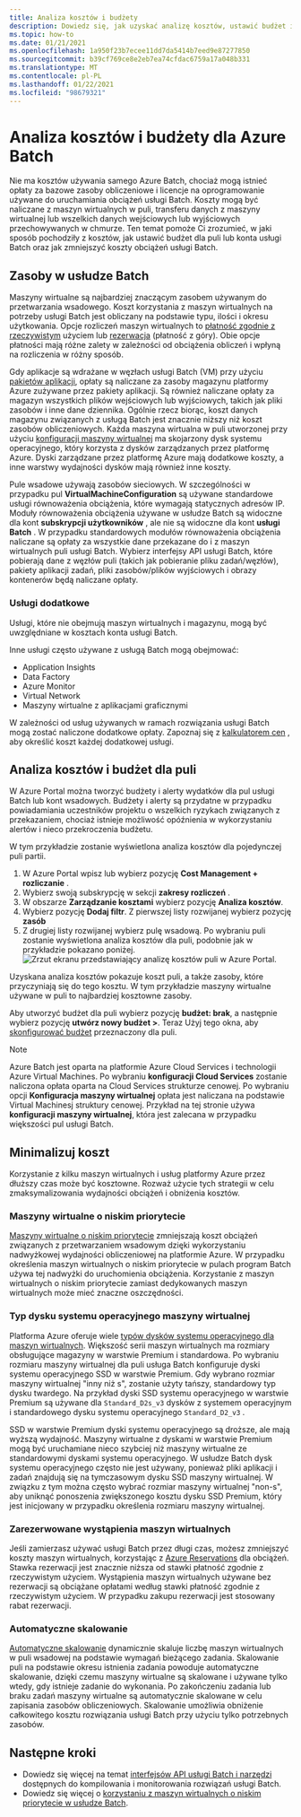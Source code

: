 ```yaml
---
title: Analiza kosztów i budżety
description: Dowiedz się, jak uzyskać analizę kosztów, ustawić budżet i obniżyć koszty związane z zasobami obliczeniowymi i licencjami na oprogramowanie używane do uruchamiania obciążeń usługi Batch.
ms.topic: how-to
ms.date: 01/21/2021
ms.openlocfilehash: 1a950f23b7ecee11dd7da5414b7eed9e87277850
ms.sourcegitcommit: b39cf769ce8e2eb7ea74cfdac6759a17a048b331
ms.translationtype: MT
ms.contentlocale: pl-PL
ms.lasthandoff: 01/22/2021
ms.locfileid: "98679321"
---
```

# <a name="cost-analysis-and-budgets-for-azure-batch"></a>Analiza kosztów i budżety dla Azure Batch

Nie ma kosztów używania samego Azure Batch, chociaż mogą istnieć opłaty za bazowe zasoby obliczeniowe i licencje na oprogramowanie używane do uruchamiania obciążeń usługi Batch. Koszty mogą być naliczane z maszyn wirtualnych w puli, transferu danych z maszyny wirtualnej lub wszelkich danych wejściowych lub wyjściowych przechowywanych w chmurze. Ten temat pomoże Ci zrozumieć, w jaki sposób pochodziły z kosztów, jak ustawić budżet dla puli lub konta usługi Batch oraz jak zmniejszyć koszty obciążeń usługi Batch.

## <a name="batch-resources"></a>Zasoby w usłudze Batch

Maszyny wirtualne są najbardziej znaczącym zasobem używanym do przetwarzania wsadowego. Koszt korzystania z maszyn wirtualnych na potrzeby usługi Batch jest obliczany na podstawie typu, ilości i okresu użytkowania. Opcje rozliczeń maszyn wirtualnych to [płatność zgodnie z rzeczywistym](https://azure.microsoft.com/offers/ms-azr-0003p/) użyciem lub [rezerwacja](../cost-management-billing/reservations/save-compute-costs-reservations.md) (płatność z góry). Obie opcje płatności mają różne zalety w zależności od obciążenia obliczeń i wpłyną na rozliczenia w różny sposób.

Gdy aplikacje są wdrażane w węzłach usługi Batch (VM) przy użyciu [pakietów aplikacji](batch-application-packages.md), opłaty są naliczane za zasoby magazynu platformy Azure zużywane przez pakiety aplikacji. Są również naliczane opłaty za magazyn wszystkich plików wejściowych lub wyjściowych, takich jak pliki zasobów i inne dane dziennika. Ogólnie rzecz biorąc, koszt danych magazynu związanych z usługą Batch jest znacznie niższy niż koszt zasobów obliczeniowych. Każda maszyna wirtualna w puli utworzonej przy użyciu [konfiguracji maszyny wirtualnej](nodes-and-pools.md#virtual-machine-configuration) ma skojarzony dysk systemu operacyjnego, który korzysta z dysków zarządzanych przez platformę Azure. Dyski zarządzane przez platformę Azure mają dodatkowe koszty, a inne warstwy wydajności dysków mają również inne koszty.

Pule wsadowe używają zasobów sieciowych. W szczególności w przypadku pul **VirtualMachineConfiguration** są używane standardowe usługi równoważenia obciążenia, które wymagają statycznych adresów IP. Moduły równoważenia obciążenia używane w usłudze Batch są widoczne dla kont **subskrypcji użytkowników** , ale nie są widoczne dla kont **usługi Batch** . W przypadku standardowych modułów równoważenia obciążenia naliczane są opłaty za wszystkie dane przekazane do i z maszyn wirtualnych puli usługi Batch. Wybierz interfejsy API usługi Batch, które pobierają dane z węzłów puli (takich jak pobieranie pliku zadań/węzłów), pakiety aplikacji zadań, pliki zasobów/plików wyjściowych i obrazy kontenerów będą naliczane opłaty.

### <a name="additional-services"></a>Usługi dodatkowe

Usługi, które nie obejmują maszyn wirtualnych i magazynu, mogą być uwzględniane w kosztach konta usługi Batch.

Inne usługi często używane z usługą Batch mogą obejmować:

- Application Insights
- Data Factory
- Azure Monitor
- Virtual Network
- Maszyny wirtualne z aplikacjami graficznymi

W zależności od usług używanych w ramach rozwiązania usługi Batch mogą zostać naliczone dodatkowe opłaty. Zapoznaj się z [kalkulatorem cen](https://azure.microsoft.com/pricing/calculator/) , aby określić koszt każdej dodatkowej usługi.

## <a name="cost-analysis-and-budget-for-a-pool"></a>Analiza kosztów i budżet dla puli

W Azure Portal można tworzyć budżety i alerty wydatków dla pul usługi Batch lub kont wsadowych. Budżety i alerty są przydatne w przypadku powiadamiania uczestników projektu o wszelkich ryzykach związanych z przekazaniem, chociaż istnieje możliwość opóźnienia w wykorzystaniu alertów i nieco przekroczenia budżetu.

W tym przykładzie zostanie wyświetlona analiza kosztów dla pojedynczej puli partii.

1. W Azure Portal wpisz lub wybierz pozycję **Cost Management + rozliczanie** .
1. Wybierz swoją subskrypcję w sekcji **zakresy rozliczeń** .
1. W obszarze **Zarządzanie kosztami** wybierz pozycję **Analiza kosztów**.
1. Wybierz pozycję **Dodaj filtr**. Z pierwszej listy rozwijanej wybierz pozycję **zasób**
1. Z drugiej listy rozwijanej wybierz pulę wsadową. Po wybraniu puli zostanie wyświetlona analiza kosztów dla puli, podobnie jak w przykładzie pokazano poniżej.
    ![Zrzut ekranu przedstawiający analizę kosztów puli w Azure Portal.](./media/batch-budget/pool-cost-analysis.png)

Uzyskana analiza kosztów pokazuje koszt puli, a także zasoby, które przyczyniają się do tego kosztu. W tym przykładzie maszyny wirtualne używane w puli to najbardziej kosztowne zasoby.

Aby utworzyć budżet dla puli wybierz pozycję **budżet: brak**, a następnie wybierz pozycję **utwórz nowy budżet >**. Teraz Użyj tego okna, aby [skonfigurować budżet](../cost-management-billing/costs/tutorial-acm-create-budgets.md) przeznaczony dla puli.

> [!NOTE]
> Azure Batch jest oparta na platformie Azure Cloud Services i technologii Azure Virtual Machines. Po wybraniu **konfiguracji Cloud Services** zostanie naliczona opłata oparta na Cloud Services strukturze cenowej. Po wybraniu opcji **Konfiguracja maszyny wirtualnej** opłata jest naliczana na podstawie Virtual Machinesj struktury cenowej. Przykład na tej stronie używa **konfiguracji maszyny wirtualnej**, która jest zalecana w przypadku większości pul usługi Batch.

## <a name="minimize-cost"></a>Minimalizuj koszt

Korzystanie z kilku maszyn wirtualnych i usług platformy Azure przez dłuższy czas może być kosztowne. Rozważ użycie tych strategii w celu zmaksymalizowania wydajności obciążeń i obniżenia kosztów.

### <a name="low-priority-virtual-machines"></a>Maszyny wirtualne o niskim priorytecie

[Maszyny wirtualne o niskim priorytecie](batch-low-pri-vms.md) zmniejszają koszt obciążeń związanych z przetwarzaniem wsadowym dzięki wykorzystaniu nadwyżkowej wydajności obliczeniowej na platformie Azure. W przypadku określenia maszyn wirtualnych o niskim priorytecie w pulach program Batch używa tej nadwyżki do uruchomienia obciążenia. Korzystanie z maszyn wirtualnych o niskim priorytecie zamiast dedykowanych maszyn wirtualnych może mieć znaczne oszczędności.

### <a name="virtual-machine-os-disk-type"></a>Typ dysku systemu operacyjnego maszyny wirtualnej

Platforma Azure oferuje wiele [typów dysków systemu operacyjnego dla maszyn wirtualnych](../virtual-machines/disks-types.md). Większość serii maszyn wirtualnych ma rozmiary obsługujące magazyny w warstwie Premium i standardowa. Po wybraniu rozmiaru maszyny wirtualnej dla puli usługa Batch konfiguruje dyski systemu operacyjnego SSD w warstwie Premium. Gdy wybrano rozmiar maszyny wirtualnej "inny niż s", zostanie użyty tańszy, standardowy typ dysku twardego. Na przykład dyski SSD systemu operacyjnego w warstwie Premium są używane dla `Standard_D2s_v3` dysków z systemem operacyjnym i standardowego dysku systemu operacyjnego `Standard_D2_v3` .

SSD w warstwie Premium dyski systemu operacyjnego są droższe, ale mają wyższą wydajność. Maszyny wirtualne z dyskami w warstwie Premium mogą być uruchamiane nieco szybciej niż maszyny wirtualne ze standardowymi dyskami systemu operacyjnego. W usłudze Batch dysk systemu operacyjnego często nie jest używany, ponieważ pliki aplikacji i zadań znajdują się na tymczasowym dysku SSD maszyny wirtualnej. W związku z tym można często wybrać rozmiar maszyny wirtualnej "non-s", aby uniknąć ponoszenia zwiększonego kosztu dysku SSD Premium, który jest inicjowany w przypadku określenia rozmiaru maszyny wirtualnej.

### <a name="reserved-virtual-machine-instances"></a>Zarezerwowane wystąpienia maszyn wirtualnych

Jeśli zamierzasz używać usługi Batch przez długi czas, możesz zmniejszyć koszty maszyn wirtualnych, korzystając z [Azure Reservations](../cost-management-billing/reservations/save-compute-costs-reservations.md) dla obciążeń. Stawka rezerwacji jest znacznie niższa od stawki płatność zgodnie z rzeczywistym użyciem. Wystąpienia maszyn wirtualnych używane bez rezerwacji są obciążane opłatami według stawki płatność zgodnie z rzeczywistym użyciem. W przypadku zakupu rezerwacji jest stosowany rabat rezerwacji.

### <a name="automatic-scaling"></a>Automatyczne skalowanie

[Automatyczne skalowanie](batch-automatic-scaling.md) dynamicznie skaluje liczbę maszyn wirtualnych w puli wsadowej na podstawie wymagań bieżącego zadania. Skalowanie puli na podstawie okresu istnienia zadania powoduje automatyczne skalowanie, dzięki czemu maszyny wirtualne są skalowane i używane tylko wtedy, gdy istnieje zadanie do wykonania. Po zakończeniu zadania lub braku zadań maszyny wirtualne są automatycznie skalowane w celu zapisania zasobów obliczeniowych. Skalowanie umożliwia obniżenie całkowitego kosztu rozwiązania usługi Batch przy użyciu tylko potrzebnych zasobów.

## <a name="next-steps"></a>Następne kroki

- Dowiedz się więcej na temat [interfejsów API usługi Batch i narzędzi](batch-apis-tools.md) dostępnych do kompilowania i monitorowania rozwiązań usługi Batch.  
- Dowiedz się więcej o [korzystaniu z maszyn wirtualnych o niskim priorytecie w usłudze Batch](batch-low-pri-vms.md).
